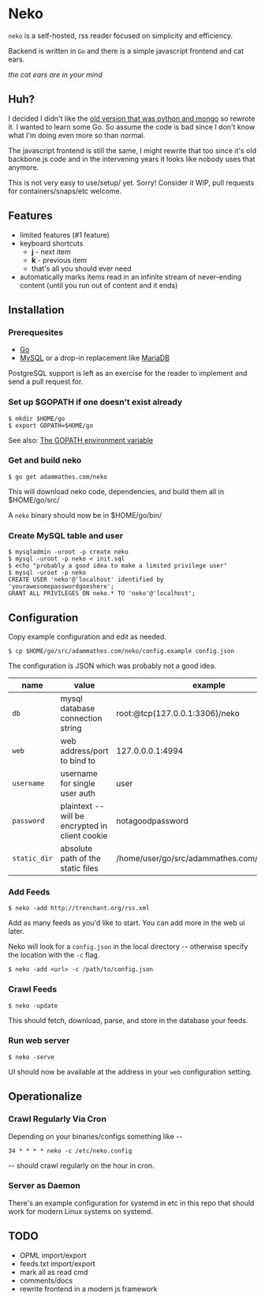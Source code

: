 # Neko


`neko` is a self-hosted, rss reader focused on simplicity and efficiency.

Backend is written in `Go` and there is a simple javascript frontend and cat ears.

*the cat ears are in your mind*

## Huh?

I decided I didn't like the [old version that was python and mongo](https://github.com/adammathes/neko_v1) so rewrote it. I wanted to learn some Go. So assume the code is bad since I don't know what I'm doing even more so than normal.

The javascript frontend is still the same, I might rewrite that too since it's old backbone.js code and in the intervening years it looks like nobody uses that anymore.

This is not very easy to use/setup/ yet. Sorry! Consider it WIP, pull requests for containers/snaps/etc welcome.

## Features

   * limited features (#1 feature)
   * keyboard shortcuts
      * **j** - next item
      * **k** - previous item
      * that's all you should ever need
   * automatically marks items read in an infinite stream of never-ending content (until you run out of content and it ends)
   
## Installation

### Prerequesites 

   * [Go](https://golang.org)
   * [MySQL](https://dev.mysql.com) or a drop-in replacement like [MariaDB](https://mariadb.com)

PostgreSQL support is left as an exercise for the reader to implement and send a pull request for.

### Set up $GOPATH if one doesn't exist already

    $ mkdir $HOME/go  
    $ export GOPATH=$HOME/go
    
See also: [The GOPATH environment variable](https://golang.org/doc/code.html#GOPATH)

### Get and build neko

    $ go get adammathes.com/neko
   
This will download neko code, dependencies, and build them all in $HOME/go/src/

A `neko` binary should now be in $HOME/go/bin/
   
### Create MySQL table and user

    $ mysqladmin -uroot -p create neko  
    $ mysql -uroot -p neko < init.sql  
    $ echo "probably a good idea to make a limited privilege user"  
    $ mysql -uroot -p neko  
    CREATE USER 'neko'@'localhost' identified by 'yourawesomepasswordgoeshere';  
    GRANT ALL PRIVILEGES ON neko.* TO 'neko'@'localhost';  
       
## Configuration 

Copy example configuration and edit as needed.

    $ cp $HOME/go/src/adammathes.com/neko/config.example config.json

The configuration is JSON which was probably not a good idea.

| name         | value                                            | example        |
|--------------|--------------------------------------------------|----------------|
| `db`         | mysql database connection string                 | root:@tcp(127.0.0.1:3306)/neko |
| `web`        | web address/port to bind to                      | 127.0.0.0.1:4994 |
| `username`   | username for single user auth                    | user
| `password`   | plaintext -- will be encrypted in client cookie  | notagoodpassword    |
| `static_dir` | absolute path of the static files                |/home/user/go/src/adammathes.com/neko/static/|


### Add Feeds

    $ neko -add http://trenchant.org/rss.xml

Add as many feeds as you'd like to start. You can add more in the web ui later.

Neko will look for a `config.json` in the local directory -- otherwise specify the location with the `-c` flag.

    $ neko -add <url> -c /path/to/config.json

### Crawl Feeds

    $ neko -update

This should fetch, download, parse, and store in the database your feeds.

### Run web server

    $ neko -serve
    
UI should now be available at the address in your `web` configuration setting.
 
## Operationalize

### Crawl Regularly Via Cron

Depending on your binaries/configs something like --

    34 * * * * neko -c /etc/neko.config

-- should crawl regularly on the hour in cron.

### Server as Daemon

There's an example configuration for systemd in etc in this repo that should work for modern Linux systems on systemd.

## TODO

   * OPML import/export
   * feeds.txt import/export
   * mark all as read cmd
   * comments/docs
   * rewrite frontend in a modern js framework
